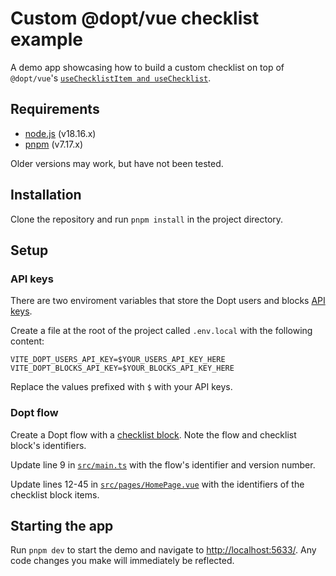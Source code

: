 # Custom @dopt/vue checklist example

A demo app showcasing how to build a custom checklist on top of `@dopt/vue`'s [`useChecklistItem and useChecklist`](https://github.com/dopt/odopt/blob/main/packages/%40dopt/vue/src/checklist.ts).

## Requirements

- [node.js](https://nodejs.org/) (v18.16.x)
- [pnpm](https://pnpm.io/) (v7.17.x)

Older versions may work, but have not been tested.

## Installation

Clone the repository and run `pnpm install` in the project directory.

## Setup

### API keys

There are two enviroment variables that store the Dopt users and blocks [API keys](https://docs.dopt.com/setup/api-keys/).

Create a file at the root of the project called `.env.local` with the following content:

```
VITE_DOPT_USERS_API_KEY=$YOUR_USERS_API_KEY_HERE
VITE_DOPT_BLOCKS_API_KEY=$YOUR_BLOCKS_API_KEY_HERE
```

Replace the values prefixed with `$` with your API keys.

### Dopt flow

Create a Dopt flow with a [checklist block](https://docs.dopt.com/concepts/blocks/checklist/). Note the flow and checklist block's identifiers.

Update line 9 in [`src/main.ts`](./src/main.ts#L9) with the flow's identifier and version number.

Update lines 12-45 in [`src/pages/HomePage.vue`](./src/pages/HomePage.vue#L12-L45) with the identifiers of the checklist block items.

## Starting the app

Run `pnpm dev` to start the demo and navigate to [http://localhost:5633/](http://localhost:5633/). Any code changes you make will immediately be reflected.
